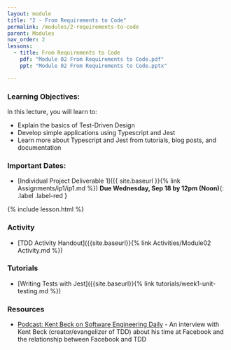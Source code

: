 ```yaml
---
layout: module
title: "2 - From Requirements to Code"
permalink: /modules/2-requirements-to-code
parent: Modules
nav_order: 2
lessons: 
  - title: From Requirements to Code
    pdf: "Module 02 From Requirements to Code.pdf"
    ppt: "Module 02 From Requirements to Code.pptx"

---
```

### Learning Objectives:
In this lecture, you will learn to:

* Explain the basics of Test-Driven Design
* Develop simple applications using Typescript and Jest
* Learn more about Typescript and Jest from tutorials, blog posts, and documentation


### Important Dates:
* [Individual Project Deliverable 1]({{ site.baseurl }}{% link Assignments/ip1/ip1.md %}) **Due Wednesday, Sep 18 by 12pm (Noon)**{: .label .label-red }


{% include lesson.html %}

### Activity
* [TDD Activity Handout]({{site.baseurl}}{% link Activities/Module02 Activity.md %})

### Tutorials
* [Writing Tests with Jest]({{site.baseurl}}{% link tutorials/week1-unit-testing.md %})


### Resources
* [Podcast: Kent Beck on Software Engineering Daily](https://softwareengineeringdaily.com/2019/08/28/facebook-engineering-process-with-kent-beck/) - An interview with Kent Beck (creator/evangelizer of TDD) about his time at Facebook and the relationship between Facebook and TDD
